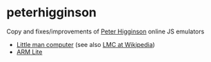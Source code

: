 # peterhigginson
Copy and fixes/improvements of [Peter Higginson](http://peterhigginson.co.uk/Home.php) online JS emulators
* [Little man computer](http://peterhigginson.co.uk/LMC/) (see also [LMC at Wikipedia](https://en.wikipedia.org/wiki/Little_man_computer))
* [ARM Lite](https://peterhigginson.co.uk/ARMlite/)

